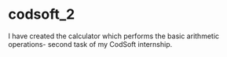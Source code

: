 # codsoft_2
I have created the calculator which performs the basic arithmetic operations-  second task of my CodSoft internship.
